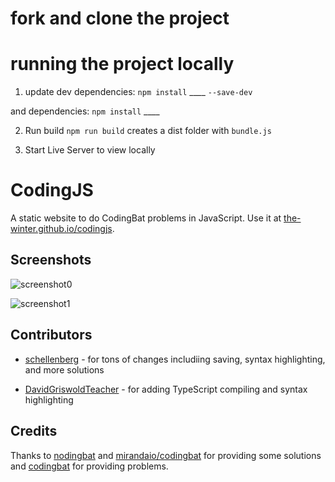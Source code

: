 # fork and clone the project

# running the project locally
1. update dev dependencies:
`npm install` ____ `--save-dev`

and dependencies:
`npm install` ____

2. Run build
`npm run build` creates a dist folder with `bundle.js`

3. Start Live Server to view locally

# CodingJS

A static website to do CodingBat problems in JavaScript. Use it at [the-winter.github.io/codingjs]( https://the-winter.github.io/codingjs).

## Screenshots

![screenshot0](img/screenshot0.png)

![screenshot1](img/screenshot1.png)

## Contributors

- [schellenberg](https://github.com/schellenberg) - for tons of changes includiing saving, syntax highlighting, and more solutions

- [DavidGriswoldTeacher](https://github.com/DavidGriswoldTeacher) - for adding TypeScript compiling and syntax highlighting

## Credits

Thanks to [nodingbat](https://github.com/omariio/nodingbat) and [mirandaio/codingbat](https://github.com/mirandaio/codingbat) for providing some solutions and [codingbat](codingbat.com) for providing problems.

